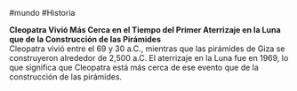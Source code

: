 #mundo #Historia

**Cleopatra Vivió Más Cerca en el Tiempo del Primer Aterrizaje en la Luna que de la Construcción de las Pirámides**  
Cleopatra vivió entre el 69 y 30 a.C., mientras que las pirámides de Giza se construyeron alrededor de 2,500 a.C. El aterrizaje en la Luna fue en 1969, lo que significa que Cleopatra está más cerca de ese evento que de la construcción de las pirámides.
